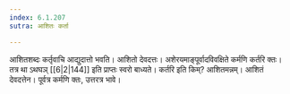 ```yaml
---
index: 6.1.207
sutra: आशितः कर्ता

---
```

आशितशब्दः कर्तृवाचि आद्युदात्तो भवति। आशितो देवदत्तः। अशेरयमाङ्पूर्वादविवक्षिते कर्मणि कर्तरि क्तः। तत्र था ऽथघञ् [[6|2|144]] इति प्राप्तः स्वरो बाध्यते। कर्तरि इति किम्? आशितमन्नम्। आशितं देवदत्तेन। पूर्वत्र कर्मणि क्तः, उत्तरत्र भावे।